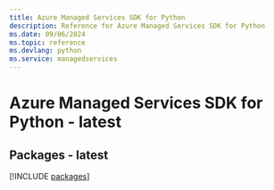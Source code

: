 ```yaml
---
title: Azure Managed Services SDK for Python
description: Reference for Azure Managed Services SDK for Python
ms.date: 09/06/2024
ms.topic: reference
ms.devlang: python
ms.service: managedservices
---
```

# Azure Managed Services SDK for Python - latest
## Packages - latest
[!INCLUDE [packages](managed-services-index.md)]